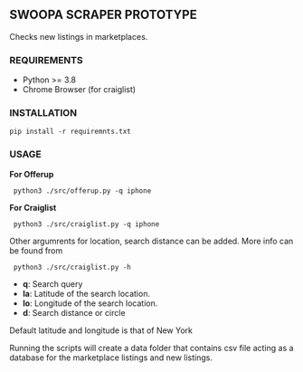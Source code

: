 ## SWOOPA SCRAPER PROTOTYPE

Checks new listings in marketplaces.

### REQUIREMENTS

- Python >= 3.8
- Chrome Browser (for craiglist)

### INSTALLATION

```
pip install -r requiremnts.txt
```

### USAGE

**For Offerup**

```
 python3 ./src/offerup.py -q iphone
```

**For Craiglist**

```
 python3 ./src/craiglist.py -q iphone
```

Other argumrents for location, search distance can be added. More info can be found from

```
 python3 ./src/craiglist.py -h
```

- **q**: Search query
- **la**: Latitude of the search location.
- **lo**: Longitude of the search location.
- **d**: Search distance or circle

Default latitude and longitude is that of New York

Running the scripts will create a data folder that contains csv file acting as a database for the marketplace listings and new listings.
